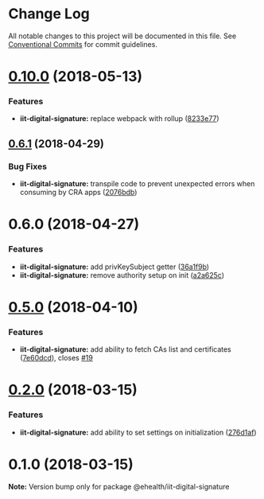 # Change Log

All notable changes to this project will be documented in this file.
See [Conventional Commits](https://conventionalcommits.org) for commit guidelines.

<a name="0.10.0"></a>
# [0.10.0](https://github.com/edenlabllc/ehealth.web/compare/v0.9.1...v0.10.0) (2018-05-13)


### Features

* **iit-digital-signature:** replace webpack with rollup ([8233e77](https://github.com/edenlabllc/ehealth.web/commit/8233e77))





<a name="0.6.1"></a>
## [0.6.1](https://github.com/edenlabllc/ehealth.web/compare/v0.6.0...v0.6.1) (2018-04-29)


### Bug Fixes

* **iit-digital-signature:** transpile code to prevent unexpected errors when consuming by CRA apps ([2076bdb](https://github.com/edenlabllc/ehealth.web/commit/2076bdb))




<a name="0.6.0"></a>
# 0.6.0 (2018-04-27)


### Features

* **iit-digital-signature:** add privKeySubject getter ([36a1f9b](https://github.com/edenlabllc/ehealth.web/commit/36a1f9b))
* **iit-digital-signature:** remove authority setup on init ([a2a625c](https://github.com/edenlabllc/ehealth.web/commit/a2a625c))




<a name="0.5.0"></a>
# [0.5.0](https://github.com/edenlabllc/ehealth.web/compare/v0.4.0...v0.5.0) (2018-04-10)


### Features

* **iit-digital-signature:** add ability to fetch CAs list and certificates ([7e60dcd](https://github.com/edenlabllc/ehealth.web/commit/7e60dcd)), closes [#19](https://github.com/edenlabllc/ehealth.web/issues/19)




<a name="0.2.0"></a>
# [0.2.0](https://github.com/edenlabllc/ehealth.web/compare/v0.1.0...v0.2.0) (2018-03-15)


### Features

* **iit-digital-signature:** add ability to set settings on initialization ([276d1af](https://github.com/edenlabllc/ehealth.web/commit/276d1af))




<a name="0.1.0"></a>
# 0.1.0 (2018-03-15)




**Note:** Version bump only for package @ehealth/iit-digital-signature
